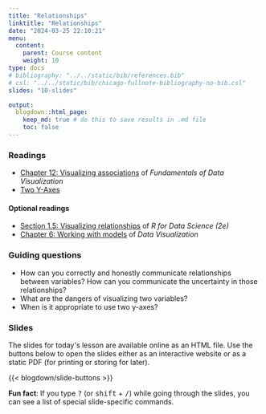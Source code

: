 ```yaml
---
title: "Relationships"
linktitle: "Relationships"
date: "2024-03-25 22:10:21"
menu:
  content:
    parent: Course content
    weight: 10
type: docs
# bibliography: "../../static/bib/references.bib"
# csl: "../../static/bib/chicago-fullnote-bibliography-no-bib.csl"
slides: "10-slides"

output:
  blogdown::html_page:
    keep_md: true # do this to save results in .md file
    toc: false
---
```


### Readings

- <i class="fas fa-book"></i> [Chapter 12: Visualizing associations](https://clauswilke.com/dataviz/visualizing-associations.html) of *Fundamentals of Data Visualization*
- <i class="fas fa-external-link-square-alt"></i> [Two Y-Axes](https://kieranhealy.org/blog/archives/2016/01/16/two-y-axes/)


#### Optional readings
- <i class="fas fa-book"></i> [Section 1.5: Visualizing relationships](https://r4ds.hadley.nz/data-visualize#visualizing-relationships) of *R for Data Science (2e)*
- <i class="fas fa-book"></i> [Chapter 6: Working with models](https://socviz.co/modeling.html#modeling) of *Data Visualization*


### Guiding questions

- How can you correctly and honestly communicate relationships between variables? How can you communicate the uncertainty in those relationships?
- What are the dangers of visualizing two variables?
- When is it appropriate to use two y-axes?


### Slides

The slides for today's lesson are available online as an HTML file. Use the buttons below to open the slides either as an interactive website or as a static PDF (for printing or storing for later).

{{< blogdown/slide-buttons >}}

**Fun fact**: If you type <kbd>?</kbd> (or <kbd>shift</kbd> + <kbd>/</kbd>) while going through the slides, you can see a list of special slide-specific commands.
